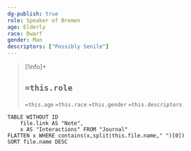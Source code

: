 ```yaml
---
dg-publish: true
role: Speaker of Bremen
age: Elderly
race: Dwarf
gender: Man
descriptors: ["Possibly Senile"]
---
```


> [!info]+
> ## `=this.role`
> `=this.age` `=this.race` `=this.gender`
> `=this.descriptors` 

```dataview
TABLE WITHOUT ID
	file.link AS "Note", 
	x AS "Interactions" FROM "Journal"
FLATTEN x WHERE contains(x,split(this.file.name," ")[0])
SORT file.name DESC
```
